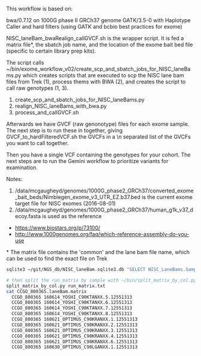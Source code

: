 This workflow is based on:  

bwa/0.7.12 on 1000G phase II GRCh37 genome
GATK/3.5-0 with Haplotype Caller and hard filters (using GATK and bcbio best practices for exome)

NISC_laneBam_bwaRealign_callGVCF.sh is the wrapper script. It is fed a matrix file*, the sbatch job name, and the location of the exome bait bed file (specific to certain library prep kits). 

The script calls ~/bin/exome_workflow_v02/create_scp_and_sbatch_jobs_for_NISC_laneBams.py which creates scripts that are executed to scp the NISC lane bam files from Trek (1), process thems with BWA (2), and creates the script to call raw genotypes (1, 3). 

1. create_scp_and_sbatch_jobs_for_NISC_laneBams.py
2. realign_NISC_laneBams_with_bwa.py
3. process_and_callGVCF.sh 

Afterwards we have GVCF (raw genonotype) files for each exome sample. The next step is to run these in together, giving GVCF_to_hardFilteredVCF.sh the GVCFs in a \n separated list of the GVCFs you want to call together. 

Then you have a single VCF containing the genotypes for your cohort. The next steps are to run the Gemini workflow to prioritize variants for examination. 

Notes:

1. /data/mcgaugheyd/genomes/1000G_phase2_GRCh37/converted_exome_bait_beds/Nimblegen_exome_v3_UTR_EZ.b37.bed is the current exome target file for NISC exomes  (2016-08-01)
2. /data/mcgaugheyd/genomes/1000G_phase2_GRCh37/human_g1k_v37_decoy.fasta is used as the reference
- https://www.biostars.org/p/73100/
- http://www.1000genomes.org/faq/which-reference-assembly-do-you-use

\* The matrix file contains the 'common' and the lane bam file name, which can be used to find the exact file on Trek

```bash
sqlite3 ~/git/NGS_db/NISC_laneBam.sqlite3.db "SELECT NISC_LaneBams.Sample, LaneBam_File FROM NISC_LaneBams INNER JOIN Sample_Info ON NISC_LaneBams.Sample=Sample_Info.Sample WHERE Sample_Info.Project='CCGO' AND Sample_Info.DateAdded='2016-08-04'" | sort | cut -d"|" -f1,2,3 --output-delimiter=' ' > run_matrix.txt

# then split the run_matrix by sample with ~/bin/split_matrix_by_col.py
split_matrix_by_col.py run_matrix.txt 
cat CCGO_800365.laneBam.matrix
  CCGO_800365 160614_YOSHI_C90KTANXX.5.12551313
  CCGO_800365 160614_YOSHI_C90KTANXX.6.12551313
  CCGO_800365 160614_YOSHI_C90KTANXX.7.12551313
  CCGO_800365 160614_YOSHI_C90KTANXX.8.12551313
  CCGO_800365 160621_OPTIMUS_C90KRANXX.1.12551313
  CCGO_800365 160621_OPTIMUS_C90KRANXX.2.12551313
  CCGO_800365 160621_OPTIMUS_C90KRANXX.3.12551313
  CCGO_800365 160621_OPTIMUS_C90KRANXX.4.12551313
  CCGO_800365 160621_OPTIMUS_C90KRANXX.6.12551313
  CCGO_800365 160630_OPTIMUS_C90LGANXX.1.12551313
```
